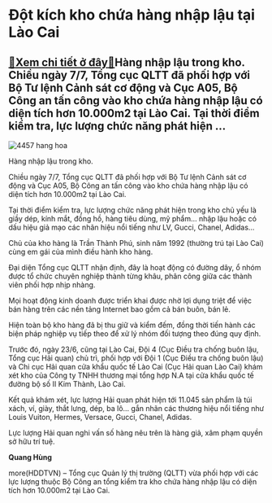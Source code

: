 Đột kích kho chứa hàng nhập lậu tại Lào Cai
===========================================

[:gift:Xem chi tiết ở đây:gift:](https://hddtvn.com/dot-kich-kho-chua-hang-nhap-lau-tai-lao-cai/)Hàng nhập lậu trong kho. Chiều ngày 7/7, Tổng cục QLTT đã phối hợp với Bộ Tư lệnh Cảnh sát cơ động và Cục A05, Bộ Công an tấn công vào kho chứa hàng nhập lậu có diện tích hơn 10.000m2 tại Lào Cai. Tại thời điểm kiểm tra, lực lượng chức năng phát hiện …
------------------------------------------------------------------------------------------------------------------------------------------------------------------------------------------------------------------------------------------------------------





![4457 hang hoa](https://haiquanonline.com.vn/stores/news_dataimages/hungdq/072020/07/22/in_article/4457_hang_hoa.jpg?rt=20200708083520 "Hàng hóa trong kho.")


Hàng nhập lậu trong kho.



Chiều ngày 7/7, Tổng cục QLTT đã phối hợp với Bộ Tư lệnh Cảnh sát cơ động và Cục A05, Bộ Công an tấn công vào kho chứa hàng nhập lậu có diện tích hơn 10.000m2 tại Lào Cai.


Tại thời điểm kiểm tra, lực lượng chức năng phát hiện trong kho chủ yếu là giầy dép, kính mắt, đồng hồ, hàng tiêu dùng, mỹ phẩm… nhập lậu hoặc có dấu hiệu giả mạo các nhãn hiệu nổi tiếng như LV, Gucci, Chanel, Adidas…


Chủ của kho hàng là Trần Thành Phú, sinh năm 1992 (thường trú tại Lào Cai) cùng em gái của mình điều hành kho hàng.


Đại diện Tổng cục QLTT nhận định, đây là hoạt động có đường dây, ổ nhóm được tổ chức chuyên nghiệp thành từng khâu, phân công giữa các thành viên phối hợp nhịp nhàng.


Mọi hoạt động kinh doanh được triển khai được nhờ lợi dụng triệt để việc bán hàng trên các nền tảng Internet bao gồm cả bán buôn, bán lẻ.


Hiện toàn bộ kho hàng đã bị thu giữ và kiểm đếm, đồng thời tiến hành các biện pháp nghiệp vụ tiếp theo để xử lý nhóm đối tượng theo đúng quy định. 


Trước đó, ngày 23/6, cũng tại Lào Cai, Đội 4 (Cục Điều tra chống buôn lậu, Tổng cục Hải quan) chủ trì, phối hợp với Đội 1 (Cục Điều tra chống buôn lậu) và Chi cục Hải quan cửa khẩu quốc tế Lào Cai (Cục Hải quan Lào Cai) khám xét kho của Công ty TNHH thương mại tổng hợp N.A tại cửa khẩu quốc tế đường bộ số II Kim Thành, Lào Cai.


Kết quả khám xét, lực lượng Hải quan phát hiện tới 11.045 sản phẩm là túi xách, ví, giày, thắt lưng, dép, ba lô… gắn nhãn các thương hiệu nổi tiếng như Louis Vuiton, Hermes, Versace, Gucci, Chanel, Adidas.


Lực lượng Hải quan nghi vấn số hàng nêu trên là hàng giả, xâm phạm quyền sở hữu trí tuệ.







**Quang Hùng**



more(HDDTVN) – Tổng cục Quản lý thị trường (QLTT) vừa phối hợp với các lực lượng thuộc Bộ Công an tổng kiểm tra kho chứa hàng nhập lậu có diện tích hơn 10.000m2 tại Lào Cai.

